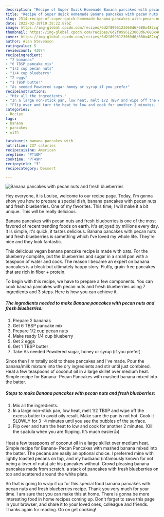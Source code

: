```yaml
---
description: "Recipe of Super Quick Homemade Banana pancakes with pecan nuts and fresh blueberries"
title: "Recipe of Super Quick Homemade Banana pancakes with pecan nuts and fresh blueberries"
slug: 2514-recipe-of-super-quick-homemade-banana-pancakes-with-pecan-nuts-and-fresh-blueberries
date: 2022-02-18T10:38:22.876Z
image: https://img-global.cpcdn.com/recipes/6d2f8996123060d6/680x482cq70/banana-pancakes-with-pecan-nuts-and-fresh-blueberries-recipe-main-photo.jpg
thumbnail: https://img-global.cpcdn.com/recipes/6d2f8996123060d6/680x482cq70/banana-pancakes-with-pecan-nuts-and-fresh-blueberries-recipe-main-photo.jpg
cover: https://img-global.cpcdn.com/recipes/6d2f8996123060d6/680x482cq70/banana-pancakes-with-pecan-nuts-and-fresh-blueberries-recipe-main-photo.jpg
author: Alan Stevenson
ratingvalue: 5
reviewcount: 43074
recipeingredient:
- "2 bananas"
- "6 TBSP pancake mix"
- "1/2 cup pecan nuts"
- "1/4 cup blueberry"
- "2 eggs"
- "1 TBSP butter"
- "As needed Powdered sugar honey or syrup if you prefer"
recipeinstructions:
- "Mix all the ingredients."
- "In a large non-stick pan, low heat, melt 1/2 TBSP and wipe off the excess butter to avoid oily result. Make sure the pan is not hot. Cook it SLOWLY for 3 -4 minutes until you see the bubbles of the surface."
- "Flip over and turn the heat to low and cook for another 2 minutes. (Oil the spatula when you are flipping. It’s much easier👍)"
categories:
- Recipe
tags:
- banana
- pancakes
- with

katakunci: banana pancakes with 
nutrition: 237 calories
recipecuisine: American
preptime: "PT10M"
cooktime: "PT49M"
recipeyield: "3"
recipecategory: Dessert

---
```



![Banana pancakes with pecan nuts and fresh blueberries](https://img-global.cpcdn.com/recipes/6d2f8996123060d6/680x482cq70/banana-pancakes-with-pecan-nuts-and-fresh-blueberries-recipe-main-photo.jpg)

Hey everyone, it is Louise, welcome to our recipe page. Today, I'm gonna show you how to prepare a special dish, banana pancakes with pecan nuts and fresh blueberries. One of my favorites. This time, I will make it a bit unique. This will be really delicious.

Banana pancakes with pecan nuts and fresh blueberries is one of the most favored of recent trending foods on earth. It's enjoyed by millions every day. It is simple, it's quick, it tastes delicious. Banana pancakes with pecan nuts and fresh blueberries is something which I've loved my whole life. They're nice and they look fantastic.

This delicious vegan banana pancake recipe is made with oats. For the blueberry compôte, put the blueberries and sugar in a small pan with a teaspoon of water and cook. The reason I became an expert on banana pancakes is a bleak but ultimately happy story. Fluffy, grain-free pancakes that are rich in fiber + protein.


To begin with this recipe, we have to prepare a few components. You can cook banana pancakes with pecan nuts and fresh blueberries using 7 ingredients and 3 steps. Here is how you can achieve it.

<!--inarticleads1-->

##### The ingredients needed to make Banana pancakes with pecan nuts and fresh blueberries:

1. Prepare 2 bananas
1. Get 6 TBSP pancake mix
1. Prepare 1/2 cup pecan nuts
1. Make ready 1/4 cup blueberry
1. Get 2 eggs
1. Get 1 TBSP butter
1. Take As needed Powdered sugar, honey or syrup (if you prefer)


Since then I&#39;m totally sold to these pancakes and I&#39;ve made. Pour the banana/milk mixture into the dry ingredients and stir until just combined. Heat a few teaspoons of coconut oil in a large skillet over medium heat. Simple recipe for Banana- Pecan Pancakes with mashed banana mixed into the batter. 

<!--inarticleads2-->

##### Steps to make Banana pancakes with pecan nuts and fresh blueberries:

1. Mix all the ingredients.
1. In a large non-stick pan, low heat, melt 1/2 TBSP and wipe off the excess butter to avoid oily result. Make sure the pan is not hot. Cook it SLOWLY for 3 -4 minutes until you see the bubbles of the surface.
1. Flip over and turn the heat to low and cook for another 2 minutes. (Oil the spatula when you are flipping. It’s much easier👍)


Heat a few teaspoons of coconut oil in a large skillet over medium heat. Simple recipe for Banana- Pecan Pancakes with mashed banana mixed into the batter. The pecans are easily an optional choice. I preferred mine with lightly toasted pecans on top, and my husband (infamously known for not being a lover of nuts) ate his pancakes without. Crowd pleasing banana pancakes made from scratch. a stack of pancakes with fresh blueberries on top and scattered around the white plate. 

So that is going to wrap it up for this special food banana pancakes with pecan nuts and fresh blueberries recipe. Thank you very much for your time. I am sure that you can make this at home. There is gonna be more interesting food in home recipes coming up. Don't forget to save this page in your browser, and share it to your loved ones, colleague and friends. Thanks again for reading. Go on get cooking!
